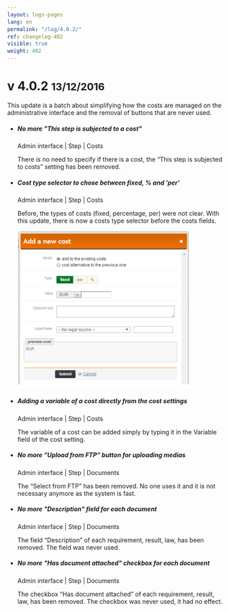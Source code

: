 ```yaml
---
layout: logs-pages
lang: en
permalink: "/log/4.0.2/"
ref: changelog-402
visible: true
weight: 402
---
```


# v 4.0.2   <small>13/12/2016</small>

<p class="alert alert-warning">This update is a batch about simplifying how the costs are managed on the administrative interface and the removal of buttons that are never used.</p>

<ul class="list-view">

  <li>
    <h5>No more "This step is subjected to a cost"</h5>
    <p class="meta-data">Admin interface | Step | Costs</p>
    <p>There is no need to specify if there is a cost, the “This step is subjected to costs” setting has been removed.</p>
  </li>
  <li>
    <h5>Cost type selector to chose between fixed, % and 'per'</h5>
    <p class="meta-data">Admin interface | Step | Costs</p>
    <p>Before, the types of costs (fixed, percentage, per) were not clear. With this update, there is now a costs type selector before the costs fields. </p>
    <img src="/images/log/new-cost-selector.png" style="max-width:400px;">
  </li>
  <li>
    <h5>Adding a variable of a cost directly from the cost settings</h5>
    <p class="meta-data">Admin interface | Step | Costs</p>
    <p>The variable of a cost can be added simply by typing it in the Variable field of the cost setting.</p>
  </li>

  <li>
    <h5>No more "Upload from FTP" button for uploading medias</h5>
    <p class="meta-data">Admin interface | Step | Documents</p>
    <p>The “Select from FTP” has been removed. No one uses it and it is not necessary anymore as the system is fast.</p>
  </li>

  <li>
    <h5>No more "Description" field for each document</h5>
    <p class="meta-data">Admin interface | Step | Documents</p>
    <p>The field “Description” of each requirement, result, law, has been removed. The field was never used.</p>
  </li>

  <li>
    <h5>No more "Has document attached" checkbox for each document</h5>
    <p class="meta-data">Admin interface | Step | Documents</p>
    <p>The checkbox “Has document attached” of each requirement, result, law, has been removed. The checkbox was never used, it had no effect.</p>
  </li>

</ul>
